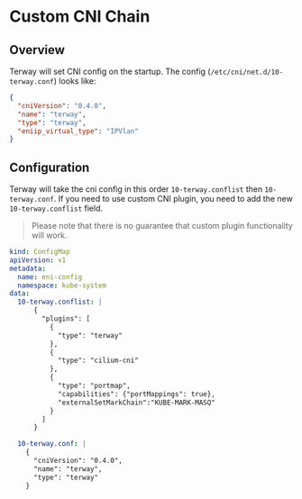 # Custom CNI Chain

## Overview

Terway will set CNI config on the startup. The config (`/etc/cni/net.d/10-terway.conf`) looks like:

```json
{
  "cniVersion": "0.4.0",
  "name": "terway",
  "type": "terway",
  "eniip_virtual_type": "IPVlan"
}
```

## Configuration

Terway will take the cni config in this order `10-terway.conflist` then `10-terway.conf`.
If you need to use custom CNI plugin, you need to add the new `10-terway.conflist` field.

> Please note that there is no guarantee that custom plugin functionality will work.

```yaml
kind: ConfigMap
apiVersion: v1
metadata:
  name: eni-config
  namespace: kube-system
data:
  10-terway.conflist: |
      {
        "plugins": [
          {
            "type": "terway"
          },
          {
            "type": "cilium-cni"
          },
          {
            "type": "portmap",
            "capabilities": {"portMappings": true},
            "externalSetMarkChain":"KUBE-MARK-MASQ"
          }
        ]
      }

  10-terway.conf: |
    {
      "cniVersion": "0.4.0",
      "name": "terway",
      "type": "terway"
    }


```
